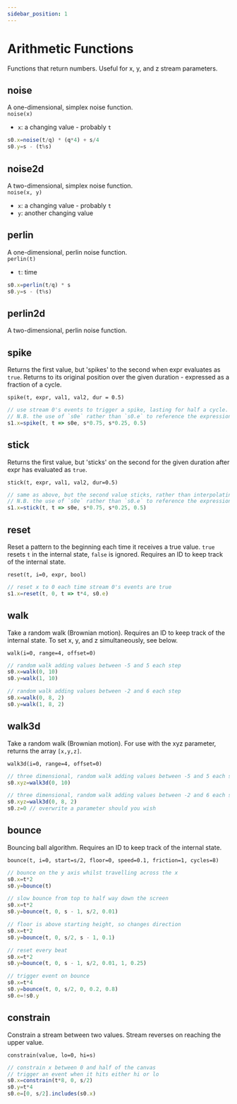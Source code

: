 ```yaml
---
sidebar_position: 1
---
```


# Arithmetic Functions
Functions that return numbers. Useful for x, y, and z stream parameters.

## noise
A one-dimensional, simplex noise function.  
`noise(x)`
* `x`: a changing value - probably `t`

```js
s0.x=noise(t/q) * (q*4) + s/4
s0.y=s - (t%s)
```

## noise2d
A two-dimensional, simplex noise function.  
`noise(x, y)`
* `x`: a changing value - probably `t`
* `y`: another changing value

## perlin
A one-dimensional, perlin noise function.  
`perlin(t)`
* `t`: time

```js
s0.x=perlin(t/q) * s
s0.y=s - (t%s)
```

## perlin2d
A two-dimensional, perlin noise function. 
## spike
Returns the first value, but 'spikes' to the second when expr evaluates as `true`. Returns to its original position over the given duration - expressed as a fraction of a cycle.

`spike(t, expr, val1, val2, dur = 0.5)`
```js
// use stream 0's events to trigger a spike, lasting for half a cycle.
// N.B. the use of `s0e` rather than `s0.e` to reference the expression rather than the value
s1.x=spike(t, t => s0e, s*0.75, s*0.25, 0.5)
```
## stick
Returns the first value, but 'sticks' on the second for the given duration after expr has evaluated as `true`. 

`stick(t, expr, val1, val2, dur=0.5)`
```js
// same as above, but the second value sticks, rather than interpolating back to the original value
// N.B. the use of `s0e` rather than `s0.e` to reference the expression rather than the value
s1.x=stick(t, t => s0e, s*0.75, s*0.25, 0.5)
```


## reset
Reset a pattern to the beginning each time it receives a true value. `true` resets `t` in the internal state, `false` is ignored. Requires an ID to keep track of the internal state. 

`reset(t, i=0, expr, bool)`

```js
// reset x to 0 each time stream 0's events are true
s1.x=reset(t, 0, t => t*4, s0.e)
```

## walk
Take a random walk (Brownian motion). Requires an ID to keep track of the internal state. To set x, y, and z simultaneously, see below.

`walk(i=0, range=4, offset=0)`

```js
// random walk adding values between -5 and 5 each step
s0.x=walk(0, 10)
s0.y=walk(1, 10)

// random walk adding values between -2 and 6 each step
s0.x=walk(0, 8, 2)
s0.y=walk(1, 8, 2)
```

## walk3d
Take a random walk (Brownian motion). For use with the xyz parameter, returns the array `[x,y,z]`.

`walk3d(i=0, range=4, offset=0)`

```js
// three dimensional, random walk adding values between -5 and 5 each step
s0.xyz=walk3d(0, 10)

// three dimensional, random walk adding values between -2 and 6 each step
s0.xyz=walk3d(0, 8, 2)
s0.z=0 // overwrite a parameter should you wish
```

## bounce
Bouncing ball algorithm. Requires an ID to keep track of the internal state.

`bounce(t, i=0, start=s/2, floor=0, speed=0.1, friction=1, cycles=8)`

```js
// bounce on the y axis whilst travelling across the x
s0.x=t*2
s0.y=bounce(t)

// slow bounce from top to half way down the screen
s0.x=t*2
s0.y=bounce(t, 0, s - 1, s/2, 0.01)

// floor is above starting height, so changes direction
s0.x=t*2
s0.y=bounce(t, 0, s/2, s - 1, 0.1)

// reset every beat
s0.x=t*2
s0.y=bounce(t, 0, s - 1, s/2, 0.01, 1, 0.25)

// trigger event on bounce
s0.x=t*4
s0.y=bounce(t, 0, s/2, 0, 0.2, 0.8)
s0.e=!s0.y
```

## constrain
Constrain a stream between two values. Stream reverses on reaching the upper value.

`constrain(value, lo=0, hi=s)`

```js
// constrain x between 0 and half of the canvas
// trigger an event when it hits either hi or lo
s0.x=constrain(t*8, 0, s/2)
s0.y=t*4
s0.e=[0, s/2].includes(s0.x)
```
